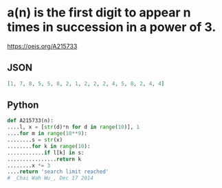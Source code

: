 # a\(n\) is the first digit to appear n times in succession in a power of 3\.
https://oeis.org/A215733
## JSON
```JSON
[1, 7, 8, 5, 5, 8, 2, 1, 2, 2, 2, 4, 5, 8, 2, 4, 4]
```
## Python
```Python
def A215733(n):
....l, x = [str(d)*n for d in range(10)], 1
....for m in range(10**9):
........s = str(x)
........for k in range(10):
............if l[k] in s:
................return k
........x *= 3
....return 'search limit reached'
# _Chai Wah Wu_, Dec 17 2014
```
